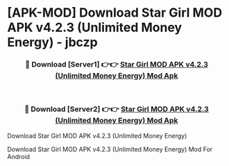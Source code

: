 # [APK-MOD] Download Star Girl MOD APK v4.2.3 (Unlimited Money Energy) - jbczp


<div align="center">
<h3>🔴 Download [Server1] 👉👉 <a href="https://apk-comot.site?title=Star_Girl_MOD_APK_v4.2.3_(Unlimited_Money_Energy)">Star Girl MOD APK v4.2.3 (Unlimited Money Energy) Mod Apk</a></h3><br>
<h3>🔴 Download [Server2] 👉👉 <a href="https://apk-comot.site?title=Star_Girl_MOD_APK_v4.2.3_(Unlimited_Money_Energy)">Star Girl MOD APK v4.2.3 (Unlimited Money Energy) Mod Apk</a></h3>
</div>



Download Star Girl MOD APK v4.2.3 (Unlimited Money Energy) 

Download Star Girl MOD APK v4.2.3 (Unlimited Money Energy) Mod For Android